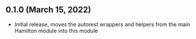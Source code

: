 ## 0.1.0 (March 15, 2022)

- Initial release, moves the autorest wrappers and helpers from the main Hamilton module into this module
